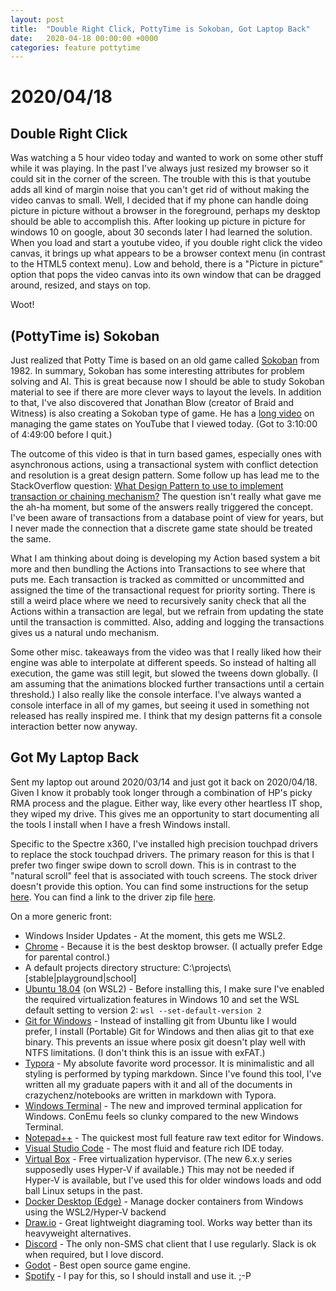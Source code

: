 ```yaml
---
layout: post
title:  "Double Right Click, PottyTime is Sokoban, Got Laptop Back"
date:   2020-04-18 00:00:00 +0000
categories: feature pottytime
---
```


# 2020/04/18

## Double Right Click

Was watching a 5 hour video today and wanted to work on some other stuff while it was playing. In the past I've always just resized my browser so it could sit in the corner of the screen. The trouble with this is that youtube adds all kind of margin noise that you can't get rid of without making the video canvas to small. Well, I decided that if my phone can handle doing picture in picture without a browser in the foreground, perhaps my desktop should be able to accomplish this. After looking up picture in picture for windows 10 on google, about 30 seconds later I had learned the solution. When you load and start a youtube video, if you double right click the video canvas, it brings up what appears to be a browser context menu (in contrast to the HTML5 context menu). Low and behold, there is a "Picture in picture" option that pops the video canvas into its own window that can be dragged around, resized, and stays on top.

Woot!

## (PottyTime is) Sokoban

Just realized that Potty Time is based on an old game called [Sokoban](https://en.wikipedia.org/wiki/Sokoban) from 1982. In summary, Sokoban has some interesting attributes for problem solving and AI. This is great because now I should be able to study Sokoban material to see if there are more clever ways to layout the levels. In addition to that, I've also discovered that Jonathan Blow (creator of Braid and Witness) is also creating a Sokoban type of game. He has a [long video](https://www.youtube.com/watch?v=_tMb7OS2TOU&list=WL&index=10&t=406s) on managing the game states on YouTube that I viewed today. (Got to 3:10:00 of 4:49:00 before I quit.)

The outcome of this video is that in turn based games, especially ones with asynchronous actions, using a transactional system with conflict detection and resolution is a great design pattern. Some follow up has lead me to the StackOverflow question: [What Design Pattern to use to implement transaction or chaining mechanism?](https://stackoverflow.com/questions/33593767/what-design-pattern-to-use-to-implement-transaction-or-chaining-mechanism) The question isn't really what gave me the ah-ha moment, but some of the answers really triggered the concept. I've been aware of transactions from a database point of view for years, but I never made the connection that a discrete game state should be treated the same. 

What I am thinking about doing is developing my Action based system a bit more and then bundling the Actions into Transactions to see where that puts me. Each transaction is tracked as committed or uncommitted and assigned the time of the transactional request for priority sorting. There is still a weird place where we need to recursively sanity check that all the Actions within a transaction are legal, but we refrain from updating the state until the transaction is committed. Also, adding and logging the transactions gives us a natural undo mechanism.

Some other misc. takeaways from the video was that I really liked how their engine was able to interpolate at different speeds. So instead of halting all execution, the game was still legit, but slowed the tweens down globally. (I am assuming that the animations blocked further transactions until a certain threshold.) I also really like the console interface. I've always wanted a console interface in all of my games, but seeing it used in something not released has really inspired me. I think that my design patterns fit a console interaction better now anyway.

## Got My Laptop Back

Sent my laptop out around 2020/03/14 and just got it back on 2020/04/18. Given I know it probably took longer through a combination of HP's picky RMA process and the plague. Either way, like every other heartless IT shop, they wiped my drive. This gives me an opportunity to start documenting all the tools I install when I have a fresh Windows install.

Specific to the Spectre x360, I've installed high precision touchpad drivers to replace the stock touchpad drivers. The primary reason for this is that I prefer two finger swipe down to scroll down. This is in contrast to the "natural scroll" feel that is associated with touch screens. The stock driver doesn't provide this option. You can find some instructions for the setup [here](https://www.theverge.com/2017/8/20/16175682/enable-precision-drivers-on-synaptics-touchpads). You can find a link to the driver zip file [here](https://download.lenovo.com/pccbbs/mobiles/n1mgx14w.zip).

On a more generic front:

* Windows Insider Updates - At the moment, this gets me WSL2.
* [Chrome](https://www.google.com/chrome) - Because it is the best desktop browser. (I actually prefer Edge for parental control.)
* A default projects directory structure: C:\projects\\\[stable|playground|school\]
* [Ubuntu 18.04](https://www.microsoft.com/en-us/p/ubuntu-1804-lts/9n9tngvndl3q) (on WSL2) - Before installing this, I make sure I've enabled the required virtualization features in Windows 10 and set the WSL default setting to version 2: 
  `wsl --set-default-version 2`
* [Git for Windows](https://git-scm.com/download/win) - Instead of installing git from Ubuntu like I would prefer, I install (Portable) Git for Windows and then alias git to that exe binary. This prevents an issue where posix git doesn't play well with NTFS limitations. (I don't think this is an issue with exFAT.)
* [Typora](https://typora.io/) - My absolute favorite word processor. It is minimalistic and all styling is performed by typing markdown. Since I've found this tool, I've written all my graduate papers with it and all of the documents in crazychenz/notebooks are written in markdown with Typora.
* [Windows Terminal](https://www.microsoft.com/en-us/p/windows-terminal-preview/9n0dx20hk701) - The new and improved terminal application for Windows. ConEmu feels so clunky compared to the new Windows Terminal.
* [Notepad++](https://notepad-plus-plus.org/downloads) - The quickest most full feature raw text editor for Windows.
* [Visual Studio Code](https://code.visualstudio.com/) - The most fluid and feature rich IDE today.
* [Virtual Box](https://www.virtualbox.org/) - Free virtualization hypervisor. (The new 6.x.y series supposedly uses Hyper-V if available.) This may not be needed if Hyper-V is available, but I've used this for older windows loads and odd ball Linux setups in the past.
* [Docker Desktop (Edge)](https://docs.docker.com/docker-for-windows/edge-release-notes/) - Manage docker containers from Windows using the WSL2/Hyper-V backend
* [Draw.io](https://github.com/jgraph/drawio-desktop/releases) - Great lightweight diagraming tool. Works way better than its heavyweight alternatives.
* [Discord](https://discordapp.com/) - The only non-SMS chat client that I use regularly. Slack is ok when required, but I love discord.
* [Godot](https://godotengine.org/) - Best open source game engine.
* [Spotify](https://www.spotify.com/) - I pay for this, so I should install and use it. ;-P

